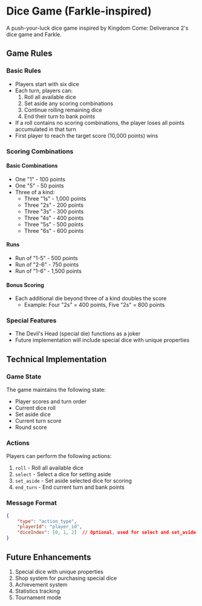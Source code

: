 # Dice Game (Farkle-inspired)

A push-your-luck dice game inspired by Kingdom Come: Deliverance 2's dice game and Farkle.

## Game Rules

### Basic Rules
- Players start with six dice
- Each turn, players can:
  1. Roll all available dice
  2. Set aside any scoring combinations
  3. Continue rolling remaining dice
  4. End their turn to bank points
- If a roll contains no scoring combinations, the player loses all points accumulated in that turn
- First player to reach the target score (10,000 points) wins

### Scoring Combinations

#### Basic Combinations
- One "1" - 100 points
- One "5" - 50 points
- Three of a kind:
  - Three "1s" - 1,000 points
  - Three "2s" - 200 points
  - Three "3s" - 300 points
  - Three "4s" - 400 points
  - Three "5s" - 500 points
  - Three "6s" - 600 points

#### Runs
- Run of "1-5" - 500 points
- Run of "2-6" - 750 points
- Run of "1-6" - 1,500 points

#### Bonus Scoring
- Each additional die beyond three of a kind doubles the score
  - Example: Four "2s" = 400 points, Five "2s" = 800 points

### Special Features
- The Devil's Head (special die) functions as a joker
- Future implementation will include special dice with unique properties

## Technical Implementation

### Game State
The game maintains the following state:
- Player scores and turn order
- Current dice roll
- Set aside dice
- Current turn score
- Round score

### Actions
Players can perform the following actions:
1. `roll` - Roll all available dice
2. `select` - Select a dice for setting aside
3. `set_aside` - Set aside selected dice for scoring
4. `end_turn` - End current turn and bank points

### Message Format
```json
{
    "type": "action_type",
    "playerId": "player_id",
    "diceIndex": [0, 1, 2]  // Optional, used for select and set_aside action
}
```

## Future Enhancements
1. Special dice with unique properties
2. Shop system for purchasing special dice
3. Achievement system
4. Statistics tracking
5. Tournament mode 